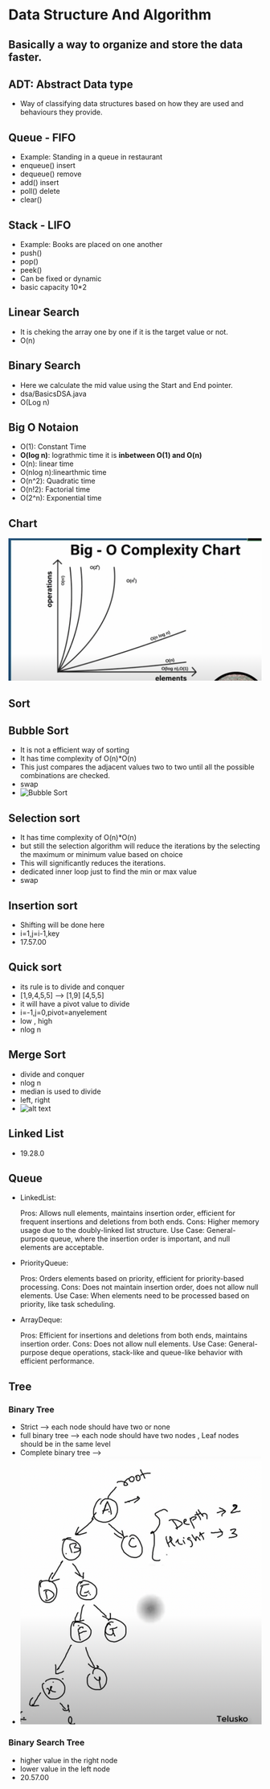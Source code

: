 # Data Structure And Algorithm

## Basically a way to organize and store the data faster.

## ADT: Abstract Data type
- Way of classifying data structures based on how they are used and behaviours they provide.

## Queue - FIFO
- Example: Standing in a queue in restaurant
- enqueue() insert
- dequeue() remove
- add() insert
- poll() delete
- clear()

## Stack - LIFO
- Example: Books are placed on one another
- push()
- pop()
- peek()
- Can be fixed or dynamic
- basic capacity 10*2

## Linear Search
- It is cheking the array one by one if it is the target value or not.
- O(n)

## Binary Search
- Here we calculate the mid value using the Start and End pointer.
- dsa/BasicsDSA.java
- O(Log n)

## Big O Notaion
- O(1): Constant Time
- **O(log n)**: lograthmic time it is **inbetween O(1) and O(n)**
- O(n): linear time
- O(nlog n):linearthmic time
- O(n^2): Quadratic time
- O(n!2): Factorial time
- O(2^n): Exponential time

## Chart 
![Chart](images/BIGO.png)

## Sort

## Bubble Sort
- It is not a efficient way of sorting 
- It has time complexity of O(n)*O(n)
- This just compares the adjacent values two to two until all the possible combinations are checked.
- swap
- ![Bubble Sort](images/bubblesort.png)

## Selection sort
- It has time complexity of O(n)*O(n)
- but still the selection algorithm will reduce the iterations by the selecting the maximum or minimum value based on choice
- This will significantly reduces the iterations.
- dedicated inner loop just to find the min or max value
- swap

## Insertion sort
- Shifting will be done here 
- i=1,j=i-1,key
- 17.57.00

## Quick sort 
- its rule is to divide and conquer 
- [1,9,4,5,5] --> [1,9] [4,5,5]
- it will have a pivot value to divide
- i=-1,j=0,pivot=anyelement 
- low , high
- nlog n

## Merge Sort
- divide and conquer
- nlog n
- median is used to divide
- left, right
- ![alt text](mergeSort.png)

## Linked List
- 19.28.0


## Queue
- LinkedList:

    Pros: Allows null elements, maintains insertion order, efficient for frequent insertions and deletions from both ends.
    Cons: Higher memory usage due to the doubly-linked list structure.
    Use Case: General-purpose queue, where the insertion order is important, and null elements are acceptable.

- PriorityQueue:

    Pros: Orders elements based on priority, efficient for priority-based processing.
    Cons: Does not maintain insertion order, does not allow null elements.
    Use Case: When elements need to be processed based on priority, like task scheduling.

- ArrayDeque:

    Pros: Efficient for insertions and deletions from both ends, maintains insertion order.
    Cons: Does not allow null elements.
    Use Case: General-purpose deque operations, stack-like and queue-like behavior with efficient performance.


## Tree
### Binary Tree 
- Strict --> each node should have two or none
- full binary tree -->  each node should have two nodes , Leaf nodes should be in the same level
- Complete binary tree --> 
- ![alt text](images/bTree.png)

### Binary Search Tree
- higher value in the right node
- lower value in the left node
- 20.57.00
